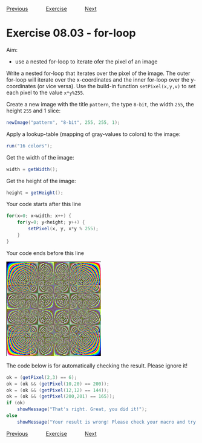 [Previous](./ans08-02.md) &nbsp;&nbsp;&nbsp;&nbsp;&nbsp;&nbsp;&nbsp;&nbsp;&nbsp;&nbsp;     [Exercise](../ex/ex08-03.md) &nbsp;&nbsp;&nbsp;&nbsp;&nbsp;&nbsp;&nbsp;&nbsp;&nbsp;&nbsp; [Next](./ans08-04.md)
# Exercise 08.03 - for-loop 

Aim: 
- use a nested for-loop to iterate ofer the pixel of an image

Write a nested for-loop that iterates over the pixel of the image. 
The outer for-loop will iterate over the x-coordinates and the inner
for-loop over the y-coordinates (or vice versa). Use the build-in
function ``setPixel(x,y,v)`` to set each pixel to the value ``x*y%255``. 

Create a new image with the title ``pattern``, the type ``8-bit``, 
the width ``255``, the height ``255`` and 1 slice: 
```java
newImage("pattern", "8-bit", 255, 255, 1);
```
Apply a lookup-table (mapping of gray-values to colors) to the image: 
```java
run("16 colors");
```
Get the width of the image: 
```java
width = getWidth();					
```
Get the height of the image: 
```java
height = getHeight();					
```
Your code starts after this line 
```java
for(x=0; x<width; x++) {
	for(y=0; y<height; y++) {
		setPixel(x, y, x*y % 255);
	}
}
```
Your code ends before this line 

<a href="image_1619608737261.png"><img src="image_1619608737261.png" width="250" alt="pattern"/></a>

The code below is for automatically checking the result. Please ignore it! 
```java
ok = (getPixel(2,3) == 6);
ok = (ok && (getPixel(10,20) == 200));
ok = (ok && (getPixel(12,12) == 144));
ok = (ok && (getPixel(200,201) == 165));
if (ok)
	showMessage("That's right. Great, you did it!");
else 
	showMessage("Your result is wrong! Please check your macro and try again!");
```

[Previous](./ans08-02.md) &nbsp;&nbsp;&nbsp;&nbsp;&nbsp;&nbsp;&nbsp;&nbsp;&nbsp;&nbsp;     [Exercise](../ex/ex08-03.md) &nbsp;&nbsp;&nbsp;&nbsp;&nbsp;&nbsp;&nbsp;&nbsp;&nbsp;&nbsp; [Next](./ans08-04.md)
